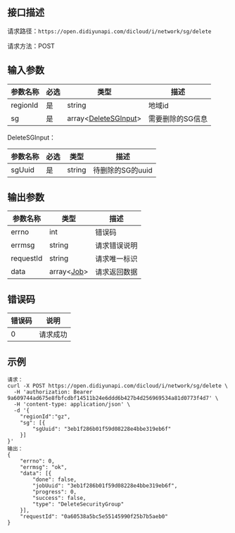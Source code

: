 ## 接口描述
请求路径：`https://open.didiyunapi.com/dicloud/i/network/sg/delete`

请求方法：POST
## 输入参数
|参数名称 | 必选 | 类型 | 描述|
|--------|-----|-----|-----|
| regionId | 是 | string | 地域id |
| sg | 是 | array<[DeleteSGInput](#DeleteSGInput)> | 需要删除的SG信息 |

<span id="DeleteSGInput"></span>
DeleteSGInput：

|参数名称 | 必选 | 类型 | 描述|
|--------|-----|-----|-----|
| sgUuid     | 是 |   string  |  待删除的SG的uuid    |


## 输出参数
|参数名称  | 类型 | 描述|
|--------|-----|-----|
|errno | int  |错误码 |
|errmsg|string|请求错误说明	|
|requestId |string|请求唯一标识 |
|data | array<[Job](/static/docs-content/products/通用响应结构.md#Job)>	 | 请求返回数据 | 


## 错误码
| 错误码 | 说明    |
|-------|---------|
| 0    | 请求成功  |

## 示例

```
请求：
curl -X POST https://open.didiyunapi.com/dicloud/i/network/sg/delete \
  -H 'authorization: Bearer 9a609744ad675e8fbfcdbf14511b24e6ddd6b427b4d256969534a81d0773f4d7' \
  -H 'content-type: application/json' \
  -d '{
    "regionId":"gz",
	"sg": [{
		"sgUuid": "3eb1f286b01f59d08228e4bbe319eb6f"
	}]
}'
输出：
{
	"errno": 0,
	"errmsg": "ok",
	"data": [{
		"done": false,
		"jobUuid": "3eb1f286b01f59d08228e4bbe319eb6f",
		"progress": 0,
		"success": false,
		"type": "DeleteSecurityGroup"
	}],
	"requestId": "0a60538a5bc5e55145990f25b7b5aeb0"
}
```
